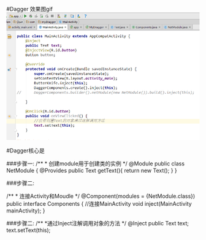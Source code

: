 #Dagger
效果图gif
![](Dagger.gif)



#Dagger核心是

###步骤一:
/**
     * 创建module用于创建类的实例
     */
   @Module
   public class NetModule {
       @Provides
       public Text getText(){
           return new Text();
       }
   }


###步骤二:


/**
     * 连接Activity和Moudle
     */
  @Component(modules = {NetModule.class})
  public interface Components {
      //连接MainActivity
      void inject(MainActivity mainActivity);
  }

  ###步骤二:
  /**
  *通过Inject注解调用对象的方法
  */
    @Inject
      public Text text;
      text.setText(this);









